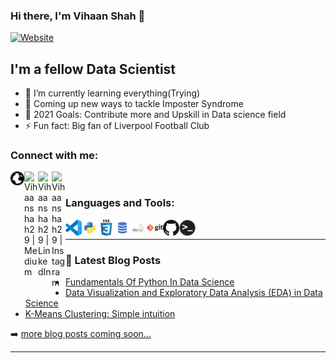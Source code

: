 ### Hi there, I'm Vihaan Shah 👋 

[![Website](https://img.shields.io/website?label=Vihaanshah29.io&style=for-the-badge&url=https%3A%2F%2FVihaanshah29.io)](https://vihaanshah29.github.io/)

## I'm a fellow Data Scientist

- 🌱 I’m currently learning everything(Trying) 
- 👯 Coming up new ways to tackle Imposter Syndrome 
- 🥅 2021 Goals: Contribute more and Upskill in Data science field
- ⚡ Fun fact: Big fan of Liverpool Football Club 

### Connect with me:

[<img align="left" alt="Vihaanshah29.io" width="22px" src="https://raw.githubusercontent.com/iconic/open-iconic/master/svg/globe.svg" />][website]
[<img align="left" alt="Vihaanshah29 | Medium" width="22px" src="https://cdn.jsdelivr.net/npm/simple-icons@v3/icons/medium.svg" />][medium]
[<img align="left" alt="Vihaanshah29 | LinkedIn" width="22px" src="https://cdn.jsdelivr.net/npm/simple-icons@v3/icons/linkedin.svg" />][linkedin]
[<img align="left" alt="Vihaanshah29 | Instagram" width="22px" src="https://cdn.jsdelivr.net/npm/simple-icons@v3/icons/instagram.svg" />][instagram]

<br />

### Languages and Tools:

<img align="left" alt="Visual Studio Code" width="26px" src="https://raw.githubusercontent.com/github/explore/80688e429a7d4ef2fca1e82350fe8e3517d3494d/topics/visual-studio-code/visual-studio-code.png" />

<img align="left" alt="Python" width="26px" src="https://raw.githubusercontent.com/github/explore/80688e429a7d4ef2fca1e82350fe8e3517d3494d/topics/python/python.png" />

<img align="left" alt="CSS3" width="26px" src="https://raw.githubusercontent.com/github/explore/80688e429a7d4ef2fca1e82350fe8e3517d3494d/topics/css/css.png" />

<img align="left" alt="SQL" width="26px" src="https://raw.githubusercontent.com/github/explore/80688e429a7d4ef2fca1e82350fe8e3517d3494d/topics/sql/sql.png" />

<img align="left" alt="MySQL" width="26px" src="https://raw.githubusercontent.com/github/explore/80688e429a7d4ef2fca1e82350fe8e3517d3494d/topics/mysql/mysql.png" />


<img align="left" alt="Git" width="26px" src="https://raw.githubusercontent.com/github/explore/80688e429a7d4ef2fca1e82350fe8e3517d3494d/topics/git/git.png" />

<img align="left" alt="GitHub" width="26px" src="https://raw.githubusercontent.com/github/explore/78df643247d429f6cc873026c0622819ad797942/topics/github/github.png" />

<img align="left" alt="Terminal" width="26px" src="https://raw.githubusercontent.com/github/explore/80688e429a7d4ef2fca1e82350fe8e3517d3494d/topics/terminal/terminal.png" />

<br />

---

### 📕 Latest Blog Posts

<!-- BLOG-POST-LIST:START -->
- [Fundamentals Of Python In Data Science](https://medium.com/analytics-vidhya/fundamentals-of-python-in-data-science-a495513f67a9)
- [Data Visualization and Exploratory Data Analysis (EDA) in Data Science](https://medium.com/analytics-vidhya/data-visualization-and-exploratory-data-analysis-eda-in-data-science-984e84942fda)
- [K-Means Clustering: Simple intuition](https://medium.com/analytics-vidhya/k-means-clustering-simple-intuition-16a55daa3ffa)

<!-- BLOG-POST-LIST:END -->

➡️ [more blog posts coming soon...](https://vihaanshah.medium.com/)

---


[website]: https://vihaanshah29.github.io/
[twitter]: https://twitter.com/codeSTACKr
[youtube]: https://youtube.com/codeSTACKr
[instagram]: https://www.instagram.com/v_i_h_a_a_n_/
[linkedin]: www.linkedin.com/in/vihaanshah
[webdevplaylist]: https://www.youtube.com/playlist?list=PLkwxH9e_vrAJ0WbEsFA9W3I1W-g_BTsbt
[jsplaylist]: https://www.youtube.com/playlist?list=PLkwxH9e_vrALRJKu7wfXby3MKeflhTu6B
[cssplaylist]: https://www.youtube.com/playlist?list=PLkwxH9e_vrALSdvZuEh6gqQdmDoDIoqz4
[reactplaylist]: https://www.youtube.com/playlist?list=PLkwxH9e_vrAK4TdffpxKY3QGyHCpxFcQ0
[medium]: https://vihaanshah.medium.com/
